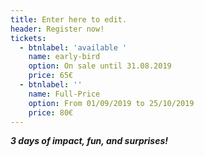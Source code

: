 ```yaml
---
title: Enter here to edit.
header: Register now!
tickets:
  - btnlabel: 'available '
    name: early-bird
    option: On sale until 31.08.2019
    price: 65€
  - btnlabel: ''
    name: Full-Price
    option: From 01/09/2019 to 25/10/2019
    price: 80€
---
```

_**3 days of impact, fun, and surprises!**_
